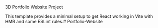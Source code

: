 3D Portfolio Website Project

This template provides a minimal setup to get React working in Vite with HMR and some ESLint rules.#   P o r t f o l i o - W e b s i t e  
 